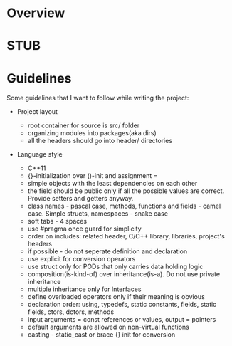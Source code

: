 # Overview
  # STUB
  
# Guidelines
Some guidelines that I want to follow while writing the project:

- Project layout
  - root container for source is src/ folder
  - organizing modules into packages(aka dirs)
  - all the headers should go into header/ directories
  
- Language style
  - C++11
  - {}-initialization over ()-init and assignment =
  - simple objects with the least dependencies on each other
  - the field should be public only if all the possible values are correct. Provide setters and getters anyway.
  - class names - pascal case, methods, functions and fields - camel case. Simple structs, namespaces - snake case
  - soft tabs - 4 spaces
  - use #pragma once guard for simplicity
  - order on includes: related header, C/C++ library, libraries, project's headers
  - if possible - do not seperate definition and declaration
  - use explicit for conversion operators
  - use struct only for PODs that only carries data holding logic
  - composition(is-kind-of) over inheritance(is-a). Do not use private inheritance
  - multiple inheritance only for Interfaces
  - define overloaded operators only if their meaning is obvious
  - declaration order: using, typedefs, static constants, fields, static fields, ctors, dctors, methods
  - input arguments = const references or values, output = pointers
  - default arguments are allowed on non-virtual functions
  - casting - static_cast or brace {} init for conversion

